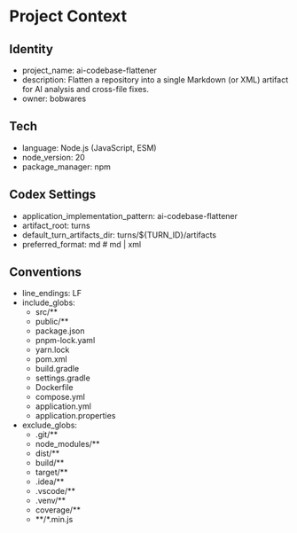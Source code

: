 # Project Context

## Identity
- project_name: ai-codebase-flattener
- description: Flatten a repository into a single Markdown (or XML) artifact for AI analysis and cross-file fixes.
- owner: bobwares

## Tech
- language: Node.js (JavaScript, ESM)
- node_version: 20
- package_manager: npm

## Codex Settings
- application_implementation_pattern: ai-codebase-flattener
- artifact_root: turns
- default_turn_artifacts_dir: turns/${TURN_ID}/artifacts
- preferred_format: md   # md | xml

## Conventions
- line_endings: LF
- include_globs:
  - src/**
  - public/**
  - package.json
  - pnpm-lock.yaml
  - yarn.lock
  - pom.xml
  - build.gradle
  - settings.gradle
  - Dockerfile
  - compose.yml
  - application.yml
  - application.properties
- exclude_globs:
  - .git/**
  - node_modules/**
  - dist/**
  - build/**
  - target/**
  - .idea/**
  - .vscode/**
  - .venv/**
  - coverage/**
  - **/*.min.js
